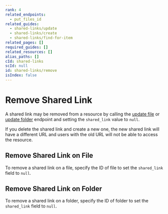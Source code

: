 ```yaml
---
rank: 4
related_endpoints:
  - put_files_id
related_guides:
  - shared-links/update
  - shared-links/create
  - shared-links/find-for-item
related_pages: []
required_guides: []
related_resources: []
alias_paths: []
cId: shared-links
scId: null
id: shared-links/remove
isIndex: false
---
```

# Remove Shared Link

A shared link may be removed from a resource by calling the [update file](endpoint://put_files_id) or [update folder](endpoint://put_folders_id) endpoint and setting the `shared_link` value to `null`.

<Message type="warning">

If you delete the shared link and create a new one, the new shared link will have a different URL and users with the old URL will not be able to access the resource.

</Message>

## Remove Shared Link on File

To remove a shared link on a file, specify the ID of file to set the `shared_link` field to `null`.

<Samples id="put_files_id_shared_link_remove">

</Samples>

## Remove Shared Link on Folder

To remove a shared link on a folder, specify the ID of folder to set the `shared_link` field to `null`.

<Samples id="put_folders_id_shared_link_remove">

</Samples>
